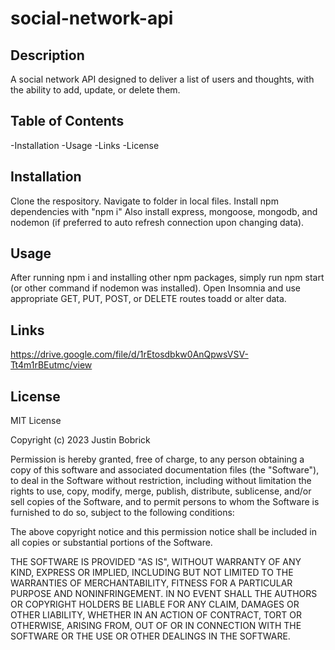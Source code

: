 # social-network-api

## Description
A social network API designed to deliver a list of users and thoughts, with the ability to add, update, or delete them.

## Table of Contents
-Installation
-Usage
-Links
-License

## Installation
Clone the respository.
Navigate to folder in local files.
Install npm dependencies with "npm i"
Also install express, mongoose, mongodb, and nodemon (if preferred to auto refresh connection upon changing data).

## Usage
After running npm i and installing other npm packages, simply run npm start (or other command if nodemon was installed).
Open Insomnia and use appropriate GET, PUT, POST, or DELETE routes toadd or alter data.

## Links
https://drive.google.com/file/d/1rEtosdbkw0AnQpwsVSV-Tt4m1rBEutmc/view

## License
MIT License

Copyright (c) 2023 Justin Bobrick

Permission is hereby granted, free of charge, to any person obtaining a copy
of this software and associated documentation files (the "Software"), to deal
in the Software without restriction, including without limitation the rights
to use, copy, modify, merge, publish, distribute, sublicense, and/or sell
copies of the Software, and to permit persons to whom the Software is
furnished to do so, subject to the following conditions:

The above copyright notice and this permission notice shall be included in all
copies or substantial portions of the Software.

THE SOFTWARE IS PROVIDED "AS IS", WITHOUT WARRANTY OF ANY KIND, EXPRESS OR
IMPLIED, INCLUDING BUT NOT LIMITED TO THE WARRANTIES OF MERCHANTABILITY,
FITNESS FOR A PARTICULAR PURPOSE AND NONINFRINGEMENT. IN NO EVENT SHALL THE
AUTHORS OR COPYRIGHT HOLDERS BE LIABLE FOR ANY CLAIM, DAMAGES OR OTHER
LIABILITY, WHETHER IN AN ACTION OF CONTRACT, TORT OR OTHERWISE, ARISING FROM,
OUT OF OR IN CONNECTION WITH THE SOFTWARE OR THE USE OR OTHER DEALINGS IN THE
SOFTWARE.
